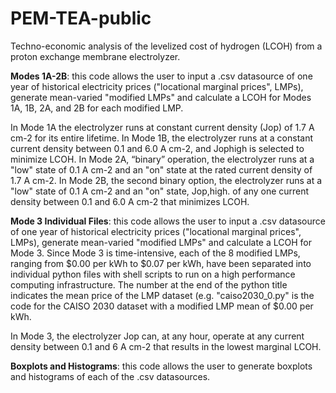 # PEM-TEA-public
Techno-economic analysis of the levelized cost of hydrogen (LCOH) from a proton exchange membrane electrolyzer. 

**Modes 1A-2B**: this code allows the user to input a .csv datasource of one year of historical electricity prices ("locational marginal prices", LMPs), generate mean-varied "modified LMPs" and calculate a LCOH for Modes 1A, 1B, 2A, and 2B for each modified LMP.

In Mode 1A the electrolyzer runs at constant current density (Jop) of 1.7 A cm-2 for its entire lifetime. In Mode 1B, the electrolyzer runs at a constant current density between 0.1 and 6.0 A cm-2, and Jophigh is selected to minimize LCOH. In Mode 2A, “binary” operation, the electrolyzer runs at a "low" state of 0.1 A cm-2 and an "on" state at the rated current density of 1.7 A cm-2. In Mode 2B, the second binary option, the electrolyzer runs at a "low" state of 0.1 A cm-2 and an "on" state, Jop,high. of any one current density between 0.1 and 6.0 A cm-2 that minimizes LCOH. 

**Mode 3 Individual Files**: this code allows the user to input a .csv datasource of one year of historical electricity prices ("locational marginal prices", LMPs), generate mean-varied "modified LMPs" and calculate a LCOH for Mode 3. Since Mode 3 is time-intensive, each of the 8 modified LMPs, ranging from $0.00 per kWh to $0.07 per kWh, have been separated into individual python files with shell scripts to run on a high performance computing infrastructure. The number at the end of the python title indicates the mean price of the LMP dataset (e.g. "caiso2030_0.py" is the code for the CAISO 2030 dataset with a modified LMP mean of $0.00 per kWh.

In Mode 3, the electrolyzer Jop can, at any hour, operate at any current density between 0.1 and 6 A cm-2 that results in the lowest marginal LCOH.

**Boxplots and Histograms**: this code allows the user to generate boxplots and histograms of each of the .csv datasources.
